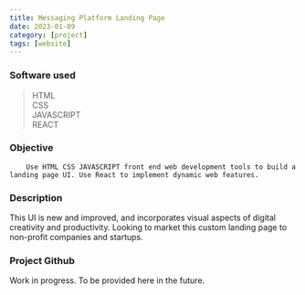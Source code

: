 ```yaml
---
title: Messaging Platform Landing Page
date: 2023-01-09
category: [project]
tags: [website]
---
```


### Software used
> HTML <br>
> CSS <br>
> JAVASCRIPT <br>
> REACT 

### Objective
        Use HTML CSS JAVASCRIPT front end web development tools to build a landing page UI. Use React to implement dynamic web features.
        

        
### Description
This UI is new and improved, and incorporates visual aspects of digital creativity and productivity. Looking to market this custom landing page to non-profit companies and startups.


### Project Github
Work in progress. To be provided here in the future.


